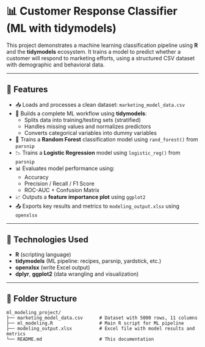 # 📊 Customer Response Classifier (ML with tidymodels)

This project demonstrates a machine learning classification pipeline using **R** and the **tidymodels** ecosystem. It trains a model to predict whether a customer will respond to marketing efforts, using a structured CSV dataset with demographic and behavioral data.

---

## 🚀 Features

- 📥 Loads and processes a clean dataset: `marketing_model_data.csv`
- 🧠 Builds a complete ML workflow using **tidymodels**:
  - Splits data into training/testing sets (stratified)
  - Handles missing values and normalizes predictors
  - Converts categorical variables into dummy variables
- 🌲 Trains a **Random Forest** classification model using `rand_forest()` from `parsnip`
- 📉 Trains a **Logistic Regression** model using `logistic_reg()` from `parsnip`
- 📊 Evaluates model performance using:
  - Accuracy
  - Precision / Recall / F1 Score
  - ROC-AUC + Confusion Matrix
- 📈 Outputs a **feature importance plot** using `ggplot2`
- 📤 Exports key results and metrics to `modeling_output.xlsx` using `openxlsx`

---

## 🧰 Technologies Used

- **R** (scripting language)
- **tidymodels** (ML pipeline: recipes, parsnip, yardstick, etc.)
- **openxlsx** (write Excel output)
- **dplyr**, **ggplot2** (data wrangling and visualization)

---

## 📁 Folder Structure

```
ml_modeling_project/
├── marketing_model_data.csv      # Dataset with 5000 rows, 11 columns
├── ml_modeling.R                 # Main R script for ML pipeline
├── modeling_output.xlsx          # Excel file with model results and metrics
└── README.md                     # This documentation
```



